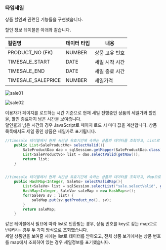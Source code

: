 ### 타임세일

상품 할인과 관련된 기능들을 구현했습니다.

할인 정보 테이블은 아래와 같습니다.

| 컬럼명             | 데이터 타입 | 내용           |
| :----------------- | :---------- | -------------- |
| PRODUCT_NO (FK)    | NUMBER      | 상품 고유 번호 |
| TIMESALE_START     | DATE        | 세일 시작 시간 |
| TIMESALE_END       | DATE        | 세일 종료 시간 |
| TIMESALE_SALEPRICE | NUMBER      | 세일가격       |

![sale01](https://user-images.githubusercontent.com/80666066/114559258-808a8d00-9ca6-11eb-8ba4-9e2c701806f4.png)

![sale02](https://user-images.githubusercontent.com/80666066/114559324-913b0300-9ca6-11eb-95d4-22dc080b3de8.png)



이용자가 페이지를 로드하는 시간 기준으로 현재 세일 진행중인 상품의 세일가와 할인율, 할인 종료까지 남은 시간을 보여줍니다.  
할인률과 남은 시간의 경우 JavaScript로 페이지 로드 시 마다 값을 계산합니다. 상품 목록에서도 세일 중인 상품은 세일가로 표기됩니다. 




```java
//timesale 테이블에서 현재 시간상 유효기간에 속하는 상품의 데이터를 조회하고, List로 반환합니다 
	public List<SaleProductVo> selectValid(){
		SaleProductDao dao = sqlSession.getMapper(SaleProductDao.class);
		List<SaleProductVo> list = dao.selectValid(getNow());
		return list;
	}
	

//timesale 테이블에서 현재 시간상 유효기간에 속하는 상품의 데이터를 조회하고, Map으로 반환합니다
	public HashMap<Integer, SaleVo> selectValidMap(){
		List<SaleVo> list = sqlSession.selectList("sale.selectValid", getNow());
		HashMap<Integer, SaleVo> saleMap = new HashMap<>();
		for(SaleVo sv : list) {
			saleMap.put(sv.getProduct_no(), sv);
		}
		return saleMap;
	}
```



같은 테이블에서 필요에 따라 list로 반환받는 경우, 상품 번호를 key로 갖는 map으로 반환받는 경우 두 가지 방식으로 조회했습니다.  
세일 상품만을 보여줄 시에는 list로 데이터를 받아오고, 전체 상품 보기에서는 상품 번호를 map에서 조회하여 있는 경우 세일정보를 표기했습니다. 
<br/>
<br/>
<br/>


